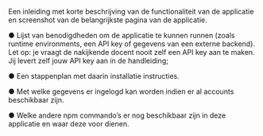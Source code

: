 Een inleiding met korte beschrijving van de functionaliteit van de applicatie en screenshot van
de belangrijkste pagina van de applicatie.

● Lijst van benodigdheden om de applicatie te kunnen runnen (zoals runtime environments, een
API key of gegevens van een externe backend). Let op: je vraagt de nakijkende docent nooit zelf
een API key aan te maken. Jij levert zelf jouw API key aan in de handleiding;

● Een stappenplan met daarin installatie instructies.

● Met welke gegevens er ingelogd kan worden indien er al accounts beschikbaar zijn.

● Welke andere npm commando’s er nog beschikbaar zijn in deze applicatie en waar deze voor
dienen.
